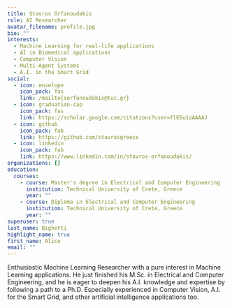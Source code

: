 ```yaml
---
title: Stavros Orfanoudakis
role: AI Researcher
avatar_filename: profile.jpg
bio: ""
interests:
  - Machine Learning for real-life applications
  - AI in Biomedical applications
  - Computer Vision
  - Multi-Agent Systems
  - A.I. in the Smart Grid
social:
  - icon: envelope
    icon_pack: fas
    link: /mailto{sorfanoudakis@tuc.gr}
  - icon: graduation-cap
    icon_pack: fas
    link: https://scholar.google.com/citations?user=flE6u1oAAAAJ
  - icon: github
    icon_pack: fab
    link: https://github.com/stavrosgreece
  - icon: linkedin
    icon_pack: fab
    link: https://www.linkedin.com/in/stavros-orfanoudakis/
organizations: []
education:
  courses:
    - course: Master's degree in Electrical and Computer Engineering
      institution: Technical University of Crete, Greece
      year: ""
    - course: Diploma in Electrical and Computer Engineering
      institution: Technical University of Crete, Greece
      year: ""
superuser: true
last_name: Bighetti
highlight_name: true
first_name: Alice
email: ""
---
```

<!--StartFragment-->

Enthusiastic Machine Learning Researcher with a pure interest in Machine Learning applications. He just finished his M.Sc. in Electrical and Computer Engineering, and he is eager to deepen his A.I. knowledge and expertise by following a path to a Ph.D. Especially experienced in Computer Vision, A.I. for the Smart Grid, and other artificial intelligence applications too.

<!--EndFragment-->